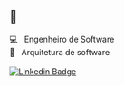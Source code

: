 ## 🖖
:computer: &nbsp; Engenheiro de Software
<br/> :green_heart: &nbsp; Arquitetura de software
</br>
</br>
[![Linkedin Badge](https://img.shields.io/badge/-Valdir-blue?style=flat-square&logo=Linkedin&logoColor=white&link=https://www.linkedin.com/in/valdirdallagojunior/)](https://www.linkedin.com/in/valdirdallagojunior/)  
